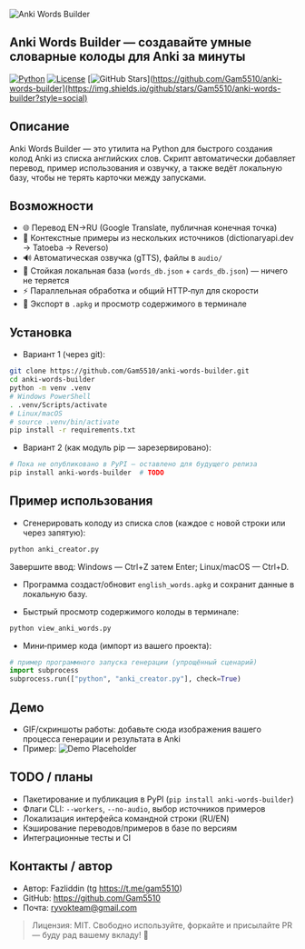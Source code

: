 ![Anki Words Builder](https://i.postimg.cc/prg84W0F/2025-10-01-142107.png)

## Anki Words Builder — создавайте умные словарные колоды для Anki за минуты

[![Python](https://img.shields.io/badge/Python-3.9%2B-blue.svg)]([https://www.python.org/](https://img.shields.io/badge/python-3.9%2B-blue)) [![License](https://img.shields.io/badge/License-MIT-green.svg)]([LICENSE](https://img.shields.io/github/license/Gam5510/anki-words-builder)) [![GitHub Stars](https://img.shields.io/badge/stars-★%20на%20GitHub-informational.svg)](https://github.com/Gam5510/anki-words-builder](https://img.shields.io/github/stars/Gam5510/anki-words-builder?style=social)

## Описание
Anki Words Builder — это утилита на Python для быстрого создания колод Anki из списка английских слов. Скрипт автоматически добавляет перевод, пример использования и озвучку, а также ведёт локальную базу, чтобы не терять карточки между запусками.

## Возможности
- 🌐 Перевод EN→RU (Google Translate, публичная конечная точка)
- 🧠 Контекстные примеры из нескольких источников (dictionaryapi.dev → Tatoeba → Reverso)
- 🔊 Автоматическая озвучка (gTTS), файлы в `audio/`
- 🧰 Стойкая локальная база (`words_db.json` + `cards_db.json`) — ничего не теряется
- ⚡ Параллельная обработка и общий HTTP‑пул для скорости
- 🧾 Экспорт в `.apkg` и просмотр содержимого в терминале

## Установка
- Вариант 1 (через git):
```bash
git clone https://github.com/Gam5510/anki-words-builder.git
cd anki-words-builder
python -m venv .venv
# Windows PowerShell
. .venv/Scripts/activate
# Linux/macOS
# source .venv/bin/activate
pip install -r requirements.txt
```

- Вариант 2 (как модуль pip — зарезервировано):
```bash
# Пока не опубликовано в PyPI — оставлено для будущего релиза
pip install anki-words-builder  # TODO
```

## Пример использования
- Сгенерировать колоду из списка слов (каждое с новой строки или через запятую):
```bash
python anki_creator.py
```
Завершите ввод: Windows — Ctrl+Z затем Enter; Linux/macOS — Ctrl+D.

- Программа создаст/обновит `english_words.apkg` и сохранит данные в локальную базу.

- Быстрый просмотр содержимого колоды в терминале:
```bash
python view_anki_words.py
```

- Мини‑пример кода (импорт из вашего проекта):
```python
# пример программного запуска генерации (упрощённый сценарий)
import subprocess
subprocess.run(["python", "anki_creator.py"], check=True)
```

## Демо
- GIF/скриншоты работы: добавьте сюда изображения вашего процесса генерации и результата в Anki
- Пример: ![Demo Placeholder](https://user-images.githubusercontent.com/0000000/placeholder-demo.gif)

## TODO / планы
- Пакетирование и публикация в PyPI (`pip install anki-words-builder`)
- Флаги CLI: `--workers`, `--no-audio`, выбор источников примеров
- Локализация интерфейса командной строки (RU/EN)
- Кэширование переводов/примеров в базе по версиям
- Интеграционные тесты и CI

## Контакты / автор
- Автор: Fazliddin (tg https://t.me/gam5510)
- GitHub: https://github.com/Gam5510
- Почта: ryvokteam@gmail.com


> Лицензия: MIT. Свободно используйте, форкайте и присылайте PR — буду рад вашему вкладу! 🎉 

